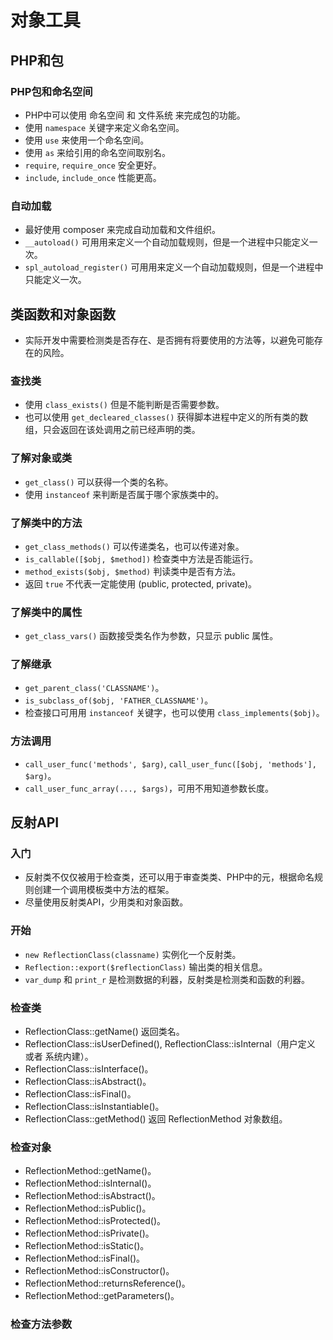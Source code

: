 # 对象工具
## PHP和包

### PHP包和命名空间
* PHP中可以使用 命名空间 和 文件系统 来完成包的功能。
* 使用 `namespace` 关键字来定义命名空间。
* 使用 `use` 来使用一个命名空间。
* 使用 `as` 来给引用的命名空间取别名。
* `require`, `require_once` 安全更好。
* `include`, `include_once` 性能更高。

### 自动加载
* 最好使用 composer 来完成自动加载和文件组织。
* `__autoload()` 可用用来定义一个自动加载规则，但是一个进程中只能定义一次。
* `spl_autoload_register()` 可用用来定义一个自动加载规则，但是一个进程中只能定义一次。

## 类函数和对象函数
* 实际开发中需要检测类是否存在、是否拥有将要使用的方法等，以避免可能存在的风险。
### 查找类
* 使用 `class_exists()` 但是不能判断是否需要参数。
* 也可以使用 `get_decleared_classes()` 获得脚本进程中定义的所有类的数组，只会返回在该处调用之前已经声明的类。

### 了解对象或类
* `get_class()` 可以获得一个类的名称。
* 使用 `instanceof` 来判断是否属于哪个家族类中的。

### 了解类中的方法
* `get_class_methods()` 可以传递类名，也可以传递对象。
* `is_callable([$obj, $method])` 检查类中方法是否能运行。
* `method_exists($obj, $method)` 判读类中是否有方法。
* 返回 `true` 不代表一定能使用 (public, protected, private)。

### 了解类中的属性
* `get_class_vars()` 函数接受类名作为参数，只显示 public 属性。

### 了解继承
* `get_parent_class('CLASSNAME')`。
* `is_subclass_of($obj, 'FATHER_CLASSNAME')`。
* 检查接口可用用  `instanceof` 关键字，也可以使用 `class_implements($obj)`。

### 方法调用
* `call_user_func('methods', $arg)`, `call_user_func([$obj, 'methods'], $arg)`。
* `call_user_func_array(..., $args)`，可用不用知道参数长度。

## 反射API
### 入门
* 反射类不仅仅被用于检查类，还可以用于审查类类、PHP中的元，根据命名规则创建一个调用模板类中方法的框架。
* 尽量使用反射类API，少用类和对象函数。

### 开始
* `new ReflectionClass(classname)` 实例化一个反射类。
* `Reflection::export($reflectionClass)` 输出类的相关信息。
* `var_dump` 和 `print_r` 是检测数据的利器，反射类是检测类和函数的利器。

### 检查类
* ReflectionClass::getName() 返回类名。
* ReflectionClass::isUserDefined(), ReflectionClass::isInternal（用户定义 或者 系统内建）。
* ReflectionClass::isInterface()。
* ReflectionClass::isAbstract()。
* ReflectionClass::isFinal()。
* ReflectionClass::isInstantiable()。
* ReflectionClass::getMethod() 返回 ReflectionMethod 对象数组。

### 检查对象
* ReflectionMethod::getName()。
* ReflectionMethod::isInternal()。
* ReflectionMethod::isAbstract()。
* ReflectionMethod::isPublic()。
* ReflectionMethod::isProtected()。
* ReflectionMethod::isPrivate()。
* ReflectionMethod::isStatic()。
* ReflectionMethod::isFinal()。
* ReflectionMethod::isConstructor()。
* ReflectionMethod::returnsReference()。
* ReflectionMethod::getParameters()。

### 检查方法参数

